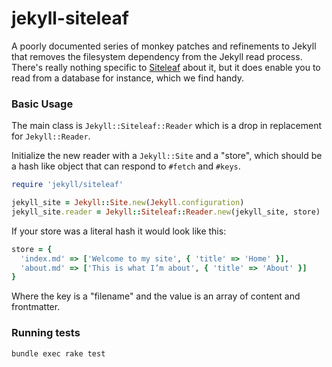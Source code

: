 # jekyll-siteleaf

A poorly documented series of monkey patches and refinements to Jekyll that removes the 
filesystem dependency from the Jekyll read process. There's really nothing specific to
[Siteleaf](http://v2.siteleaf.com) about it, but it does enable you to read from a database
for instance, which we find handy.


### Basic Usage

The main class is `Jekyll::Siteleaf::Reader` which is a drop in replacement for `Jekyll::Reader`. 

Initialize the new reader with a `Jekyll::Site` and a "store", which should be a hash like object 
that can respond to `#fetch` and `#keys`.

~~~ ruby
require 'jekyll/siteleaf'

jekyll_site = Jekyll::Site.new(Jekyll.configuration)
jekyll_site.reader = Jekyll::Siteleaf::Reader.new(jekyll_site, store)
~~~

If your store was a literal hash it would look like this:

~~~ ruby
store = {
  'index.md' => ['Welcome to my site', { 'title' => 'Home' }],
  'about.md' => ['This is what I’m about', { 'title' => 'About' }]
}
~~~

Where the key is a "filename" and the value is an array of content and frontmatter.


### Running tests

```
bundle exec rake test
```